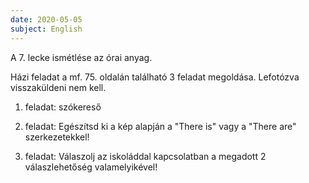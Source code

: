 ```yaml
---
date: 2020-05-05
subject: English
---
```


A 7. lecke ismétlése az órai anyag.

Házi feladat a mf. 75. oldalán található 3 feladat megoldása. Lefotózva visszaküldeni nem kell.

1. feladat: szókereső

2. feladat: Egészítsd ki a kép alapján a "There is" vagy a "There are" szerkezetekkel!

3. feladat: Válaszolj az iskoláddal kapcsolatban a megadott 2 válaszlehetőség valamelyikével!